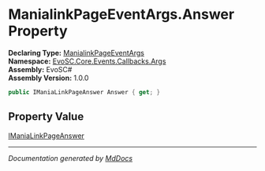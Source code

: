 ﻿<!--  
  <auto-generated>   
    The contents of this file were generated by a tool.  
    Changes to this file may be list if the file is regenerated  
  </auto-generated>   
-->

# ManialinkPageEventArgs.Answer Property

**Declaring Type:** [ManialinkPageEventArgs](../index.md)  
**Namespace:** [EvoSC.Core.Events.Callbacks.Args](../../index.md)  
**Assembly:** EvoSC\#  
**Assembly Version:** 1.0.0

```csharp
public IManiaLinkPageAnswer Answer { get; }
```

## Property Value

[IManiaLinkPageAnswer](../../../../../../Interfaces/Messages/IManiaLinkPageAnswer/index.md)

___

*Documentation generated by [MdDocs](https://github.com/ap0llo/mddocs)*
